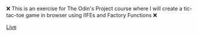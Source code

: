 ❌ This is an exercise for The Odin's Project course where I will create a tic-tac-toe game in browser using IIFEs and Factory Functions ❌

[Live](https://sadwipe.github.io/tic-tac-toe/)

